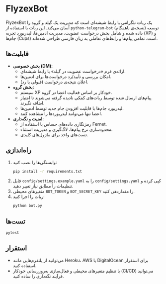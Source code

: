# FlyzexBot

FlyzexBot یک ربات تلگرامی با رابط شیشه‌ای است که مدیریت یک گیلد و گروه را آسان می‌کند. این ربات با استفاده از `python-telegram-bot` (نسخه‌ی ناهمگام) توسعه داده شده و شامل بخش درخواست عضویت، مدیریت ادمین‌ها، لیدربورد تجربه (XP) و جام‌ها (Cups) است. تمامی پیام‌ها و رابط‌های تعاملی به زبان فارسی طراحی شده‌اند.

## قابلیت‌ها
- **بخش خصوصی (DM):**
  - ارائه‌ی فرم «درخواست عضویت در گیلد» با رابط شیشه‌ای.
  - امکان بررسی و تأیید/رد درخواست‌ها برای ادمین‌ها.
  - اعلان نتیجه‌ی درخواست (قبولی یا رد).
- **بخش گروه:**
  - سیستم XP خودکار بر اساس فعالیت اعضا در گروه.
  - پیام‌های ارسال شده توسط ربات‌های کمکی نادیده گرفته می‌شوند تا امتیاز اضافه نگیرند.
  - لیدربورد جام‌ها با قابلیت افزودن جام جدید توسط ادمین‌ها.
  - اعضا تنها می‌توانند لیدربوردها را مشاهده کنند.
- **امنیت و نگه‌داری:**
  - رمزنگاری داده‌های حساس با استفاده از Fernet.
  - محدودسازی نرخ پیام‌ها، لاگ‌گیری و مدیریت استثناء.
  - تست‌های واحد برای ماژول‌های کلیدی.

## راه‌اندازی
1. وابستگی‌ها را نصب کنید:
   ```bash
   pip install -r requirements.txt
   ```
2. فایل `config/settings.example.yaml` را به `config/settings.yaml` کپی کرده و تنظیمات را مطابق نیاز تغییر دهید.
3. متغیرهای محیطی `BOT_TOKEN` و `BOT_SECRET_KEY` را مقداردهی کنید.
4. ربات را اجرا کنید:
   ```bash
   python bot.py
   ```

## تست‌ها
```bash
pytest
```

## استقرار
- می‌توانید از پلتفرم‌هایی مانند Heroku، AWS یا DigitalOcean برای استقرار استفاده کنید.
- با تنظیم متغیرهای محیطی و فعال‌سازی به‌روزرسانی خودکار (CI/CD) می‌توانید فرآیند نگه‌داری را ساده کنید.


